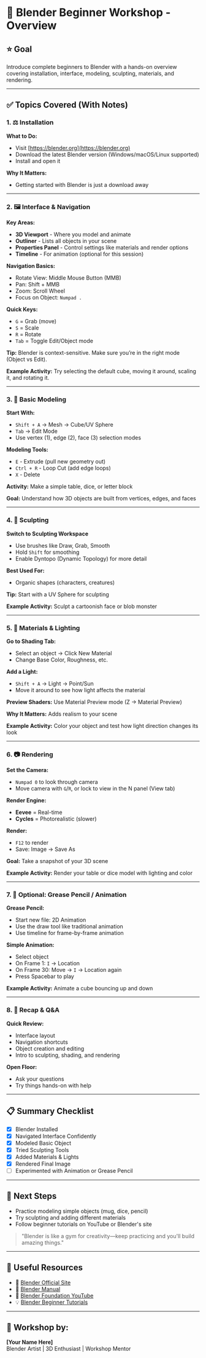 # 🧠 Blender Beginner Workshop -  Overview

## ⭐ Goal
Introduce complete beginners to Blender with a hands-on overview covering installation, interface, modeling, sculpting, materials, and rendering.

---

## ✅ Topics Covered (With Notes)

### 1. ⚖️ Installation
**What to Do:**
- Visit [https://blender.org](https://blender.org)
- Download the latest Blender version (Windows/macOS/Linux supported)
- Install and open it

**Why It Matters:**
- Getting started with Blender is just a download away

---

### 2. 🖼️ Interface & Navigation
**Key Areas:**
- **3D Viewport** - Where you model and animate
- **Outliner** - Lists all objects in your scene
- **Properties Panel** - Control settings like materials and render options
- **Timeline** - For animation (optional for this session)

**Navigation Basics:**
- Rotate View: Middle Mouse Button (MMB)
- Pan: Shift + MMB
- Zoom: Scroll Wheel
- Focus on Object: `Numpad .`

**Quick Keys:**
- `G` = Grab (move)
- `S` = Scale
- `R` = Rotate
- `Tab` = Toggle Edit/Object mode

**Tip:** Blender is context-sensitive. Make sure you’re in the right mode (Object vs Edit).

**Example Activity:** Try selecting the default cube, moving it around, scaling it, and rotating it.

---

### 3. 🔹 Basic Modeling
**Start With:**
- `Shift + A` → Mesh → Cube/UV Sphere
- `Tab` → Edit Mode
- Use vertex (1), edge (2), face (3) selection modes

**Modeling Tools:**
- `E` - Extrude (pull new geometry out)
- `Ctrl + R` - Loop Cut (add edge loops)
- `X` - Delete

**Activity:** Make a simple table, dice, or letter block

**Goal:** Understand how 3D objects are built from vertices, edges, and faces

---

### 4. 💪 Sculpting
**Switch to Sculpting Workspace**
- Use brushes like Draw, Grab, Smooth
- Hold `Shift` for smoothing
- Enable Dyntopo (Dynamic Topology) for more detail

**Best Used For:**
- Organic shapes (characters, creatures)

**Tip:** Start with a UV Sphere for sculpting

**Example Activity:** Sculpt a cartoonish face or blob monster

---

### 5. 🎨 Materials & Lighting
**Go to Shading Tab:**
- Select an object → Click New Material
- Change Base Color, Roughness, etc.

**Add a Light:**
- `Shift + A` → Light → Point/Sun
- Move it around to see how light affects the material

**Preview Shaders:** Use Material Preview mode (Z → Material Preview)

**Why It Matters:** Adds realism to your scene

**Example Activity:** Color your object and test how light direction changes its look

---

### 6. 📷 Rendering
**Set the Camera:**
- `Numpad 0` to look through camera
- Move camera with `G`/`R`, or lock to view in the N panel (View tab)

**Render Engine:**
- **Eevee** = Real-time
- **Cycles** = Photorealistic (slower)

**Render:**
- `F12` to render
- Save: Image → Save As

**Goal:** Take a snapshot of your 3D scene

**Example Activity:** Render your table or dice model with lighting and color

---

### 7. 📝 Optional: Grease Pencil / Animation

**Grease Pencil:**
- Start new file: 2D Animation
- Use the draw tool like traditional animation
- Use timeline for frame-by-frame animation

**Simple Animation:**
- Select object
- On Frame 1: `I` → Location
- On Frame 30: Move → `I` → Location again
- Press Spacebar to play

**Example Activity:** Animate a cube bouncing up and down

---

### 8. 🤔 Recap & Q&A
**Quick Review:**
- Interface layout
- Navigation shortcuts
- Object creation and editing
- Intro to sculpting, shading, and rendering

**Open Floor:**
- Ask your questions
- Try things hands-on with help

---

## 📋 Summary Checklist
- [x] Blender Installed
- [x] Navigated Interface Confidently
- [x] Modeled Basic Object
- [x] Tried Sculpting Tools
- [x] Added Materials & Lights
- [x] Rendered Final Image
- [ ] Experimented with Animation or Grease Pencil

---

## 🚀 Next Steps
- Practice modeling simple objects (mug, dice, pencil)
- Try sculpting and adding different materials
- Follow beginner tutorials on YouTube or Blender's site

> "Blender is like a gym for creativity—keep practicing and you'll build amazing things."

---

## 🔗 Useful Resources
- 🧭 [Blender Official Site](https://www.blender.org)
- 📘 [Blender Manual](https://docs.blender.org/manual/en/latest/)
- 🎥 [Blender Foundation YouTube](https://www.youtube.com/c/BlenderFoundation)
- 💡 [Blender Beginner Tutorials](https://www.youtube.com/playlist?list=PLjEaoINr3zgFX8ZsChQVQsuDSjEqdWMAD)

---

## 🏅 Workshop by:
**[Your Name Here]**  
Blender Artist | 3D Enthusiast | Workshop Mentor


